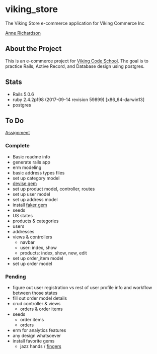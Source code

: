 viking_store
============

The Viking Store e-commerce application for Viking Commerce Inc

[Anne Richardson](https://github.com/lortza/assignment_viking_store)

## About the Project

This is an e-commerce project for [Viking Code School](http://vikingcodeschool.com). The goal is to practice Rails, Active Record, and Database design using postgres.

## Stats
- Rails 5.0.6
- ruby 2.4.2p198 (2017-09-14 revision 59899) [x86_64-darwin13]
- postgres

## To Do
[Assignment](https://www.vikingcodeschool.com/dashboard#/databases-sql-and-activerecord/assignment-setting-up-the-db)

### Complete
- Basic readme info
- generate rails app
- erm modeling
- basic address types files
- set up category model
- [devise gem](https://github.com/plataformatec/devise)
- set up product model, controller, routes
- set up user model
- set up address model
- install [faker gem](https://github.com/stympy/faker)
- seeds
 - US states
 - products & categories
 - users
  - addresses
- views & controllers
  - navbar
  - user: index, show
  - products: index, show, new, edit
- set up order_item model
- set up order model


### Pending
- figure out user registration vs rest of user profile info and workflow between those states
- fill out order model details
- crud controller & views
  - orders & order items
- seeds
  - order items
  - orders
- erm for analytics features
- any design whatsoever
- install favorite gems
  - jazz hands / [fingers](https://github.com/plribeiro3000/jazz_fingers)
